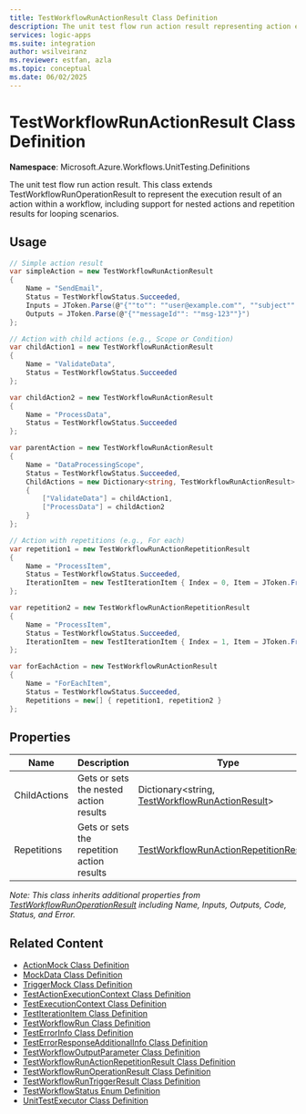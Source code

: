 ```yaml
---
title: TestWorkflowRunActionResult Class Definition
description: The unit test flow run action result representing action execution details
services: logic-apps
ms.suite: integration
author: wsilveiranz
ms.reviewer: estfan, azla
ms.topic: conceptual
ms.date: 06/02/2025
---
```


# TestWorkflowRunActionResult Class Definition

**Namespace**: Microsoft.Azure.Workflows.UnitTesting.Definitions

The unit test flow run action result. This class extends TestWorkflowRunOperationResult to represent the execution result of an action within a workflow, including support for nested actions and repetition results for looping scenarios.

## Usage

```C#
// Simple action result
var simpleAction = new TestWorkflowRunActionResult
{
    Name = "SendEmail",
    Status = TestWorkflowStatus.Succeeded,
    Inputs = JToken.Parse(@"{""to"": ""user@example.com"", ""subject"": ""Test""}"),
    Outputs = JToken.Parse(@"{""messageId"": ""msg-123""}")
};

// Action with child actions (e.g., Scope or Condition)
var childAction1 = new TestWorkflowRunActionResult
{
    Name = "ValidateData",
    Status = TestWorkflowStatus.Succeeded
};

var childAction2 = new TestWorkflowRunActionResult
{
    Name = "ProcessData",
    Status = TestWorkflowStatus.Succeeded
};

var parentAction = new TestWorkflowRunActionResult
{
    Name = "DataProcessingScope",
    Status = TestWorkflowStatus.Succeeded,
    ChildActions = new Dictionary<string, TestWorkflowRunActionResult>
    {
        ["ValidateData"] = childAction1,
        ["ProcessData"] = childAction2
    }
};

// Action with repetitions (e.g., For each)
var repetition1 = new TestWorkflowRunActionRepetitionResult
{
    Name = "ProcessItem",
    Status = TestWorkflowStatus.Succeeded,
    IterationItem = new TestIterationItem { Index = 0, Item = JToken.FromObject("item1") }
};

var repetition2 = new TestWorkflowRunActionRepetitionResult
{
    Name = "ProcessItem",
    Status = TestWorkflowStatus.Succeeded,
    IterationItem = new TestIterationItem { Index = 1, Item = JToken.FromObject("item2") }
};

var forEachAction = new TestWorkflowRunActionResult
{
    Name = "ForEachItem",
    Status = TestWorkflowStatus.Succeeded,
    Repetitions = new[] { repetition1, repetition2 }
};
```

## Properties

|Name|Description|Type|Required|
|---|---|---|---|
|ChildActions|Gets or sets the nested action results|Dictionary&lt;string, [TestWorkflowRunActionResult](test-workflow-run-action-result-class-definition.md)&gt;|No|
|Repetitions|Gets or sets the repetition action results|[TestWorkflowRunActionRepetitionResult](test-workflow-run-action-repetition-result-class-definition.md)[]|No|

*Note: This class inherits additional properties from [TestWorkflowRunOperationResult](test-workflow-run-operation-result-class-definition.md) including Name, Inputs, Outputs, Code, Status, and Error.*

## Related Content

- [ActionMock Class Definition](action-mock-class-definition.md)
- [MockData Class Definition](mock-data-class-definition.md)
- [TriggerMock Class Definition](trigger-mock-class-definition.md)
- [TestActionExecutionContext Class Definition](test-action-execution-context-class-definition.md)
- [TestExecutionContext Class Definition](test-execution-context-class-definition.md)
- [TestIterationItem Class Definition](test-iteration-item-class-definition.md)
- [TestWorkflowRun Class Definition](test-workflow-run-class-definition.md)
- [TestErrorInfo Class Definition](test-error-info-class-definition.md)
- [TestErrorResponseAdditionalInfo Class Definition](test-error-response-additional-info-class-definition.md)
- [TestWorkflowOutputParameter Class Definition](test-workflow-output-parameter-class-definition.md)
- [TestWorkflowRunActionRepetitionResult Class Definition](test-workflow-run-action-repetition-result-class-definition.md)
- [TestWorkflowRunOperationResult Class Definition](test-workflow-run-operation-result-class-definition.md)
- [TestWorkflowRunTriggerResult Class Definition](test-workflow-run-trigger-result-class-definition.md)
- [TestWorkflowStatus Enum Definition](test-workflow-status-enum-definition.md)
- [UnitTestExecutor Class Definition](unit-test-executor-class-definition.md)
